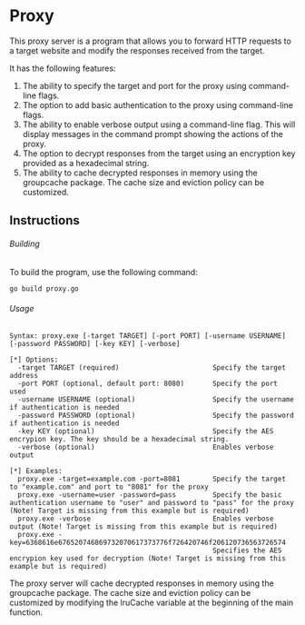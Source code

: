 # Proxy

This proxy server is a program that allows you to forward HTTP requests to a target website and modify the responses received from the target.

It has the following features:

1. The ability to specify the target and port for the proxy using command-line flags.
2. The option to add basic authentication to the proxy using command-line flags.
3. The ability to enable verbose output using a command-line flag. This will display messages in the command prompt showing the actions of the proxy.
4. The option to decrypt responses from the target using an encryption key provided as a hexadecimal string.
5. The ability to cache decrypted responses in memory using the groupcache package. The cache size and eviction policy can be customized.

## Instructions

###### Building

To build the program, use the following command:

```
go build proxy.go

```

###### Usage

```
Syntax: proxy.exe [-target TARGET] [-port PORT] [-username USERNAME] [-password PASSWORD] [-key KEY] [-verbose]

[*] Options:
  -target TARGET (required)                       Specify the target address
  -port PORT (optional, default port: 8080)       Specify the port used
  -username USERNAME (optional)                   Specify the username if authentication is needed
  -password PASSWORD (optional)                   Specify the password if authentication is needed
  -key KEY (optional)                             Specify the AES encrypion key. The key should be a hexadecimal string.
  -verbose (optional)                             Enables verbose output

[*] Examples:
  proxy.exe -target=example.com -port=8081        Specify the target to "example.com" and port to "8081" for the proxy
  proxy.exe -username=user -password=pass         Specify the basic authentication username to "user" and password to "pass" for the proxy (Note! Target is missing from this example but is required)
  proxy.exe -verbose                              Enables verbose output (Note! Target is missing from this example but is required)
  proxy.exe -key=6368616e676520746869732070617373776f726420746f206120736563726574
                                                  Specifies the AES encrypion key used for decryption (Note! Target is missing from this example but is required)

```

The proxy server will cache decrypted responses in memory using the groupcache package. 
The cache size and eviction policy can be customized by modifying the lruCache variable at the beginning of the main function.
